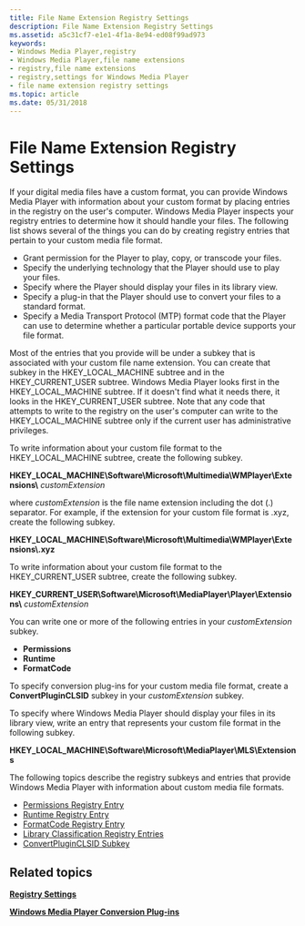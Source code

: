 ```yaml
---
title: File Name Extension Registry Settings
description: File Name Extension Registry Settings
ms.assetid: a5c31cf7-e1e1-4f1a-8e94-ed08f99ad973
keywords:
- Windows Media Player,registry
- Windows Media Player,file name extensions
- registry,file name extensions
- registry,settings for Windows Media Player
- file name extension registry settings
ms.topic: article
ms.date: 05/31/2018
---
```


# File Name Extension Registry Settings

If your digital media files have a custom format, you can provide Windows Media Player with information about your custom format by placing entries in the registry on the user's computer. Windows Media Player inspects your registry entries to determine how it should handle your files. The following list shows several of the things you can do by creating registry entries that pertain to your custom media file format.

-   Grant permission for the Player to play, copy, or transcode your files.
-   Specify the underlying technology that the Player should use to play your files.
-   Specify where the Player should display your files in its library view.
-   Specify a plug-in that the Player should use to convert your files to a standard format.
-   Specify a Media Transport Protocol (MTP) format code that the Player can use to determine whether a particular portable device supports your file format.

Most of the entries that you provide will be under a subkey that is associated with your custom file name extension. You can create that subkey in the HKEY\_LOCAL\_MACHINE subtree and in the HKEY\_CURRENT\_USER subtree. Windows Media Player looks first in the HKEY\_LOCAL\_MACHINE subtree. If it doesn't find what it needs there, it looks in the HKEY\_CURRENT\_USER subtree. Note that any code that attempts to write to the registry on the user's computer can write to the HKEY\_LOCAL\_MACHINE subtree only if the current user has administrative privileges.

To write information about your custom file format to the HKEY\_LOCAL\_MACHINE subtree, create the following subkey.

**HKEY\_LOCAL\_MACHINE\\Software\\Microsoft\\Multimedia\\WMPlayer\\Extensions\\** *customExtension*

where *customExtension* is the file name extension including the dot (.) separator. For example, if the extension for your custom file format is .xyz, create the following subkey.

**HKEY\_LOCAL\_MACHINE\\Software\\Microsoft\\Multimedia\\WMPlayer\\Extensions\\.xyz**

To write information about your custom file format to the HKEY\_CURRENT\_USER subtree, create the following subkey.

**HKEY\_CURRENT\_USER\\Software\\Microsoft\\MediaPlayer\\Player\\Extensions\\** *customExtension*

You can write one or more of the following entries in your *customExtension* subkey.

-   **Permissions**
-   **Runtime**
-   **FormatCode**

To specify conversion plug-ins for your custom media file format, create a **ConvertPluginCLSID** subkey in your *customExtension* subkey.

To specify where Windows Media Player should display your files in its library view, write an entry that represents your custom file format in the following subkey.

**HKEY\_LOCAL\_MACHINE\\Software\\Microsoft\\MediaPlayer\\MLS\\Extensions**

The following topics describe the registry subkeys and entries that provide Windows Media Player with information about custom media file formats.

-   [Permissions Registry Entry](permissions-registry-entry.md)
-   [Runtime Registry Entry](runtime-registry-entry.md)
-   [FormatCode Registry Entry](formatcode-registry-entry.md)
-   [Library Classification Registry Entries](library-classification-registry-entries.md)
-   [ConvertPluginCLSID Subkey](convertpluginclsid-subkey.md)

## Related topics

<dl> <dt>

[**Registry Settings**](registry-settings.md)
</dt> <dt>

[**Windows Media Player Conversion Plug-ins**](windows-media-player-conversion-plug-ins.md)
</dt> </dl>

 

 




